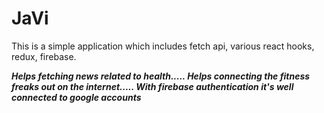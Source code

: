 # JaVi

This is a simple application which includes fetch api, various react hooks, redux, firebase.

***Helps fetching news related to health.....
Helps connecting the fitness freaks out on the internet.....
With firebase authentication it's well connected to google accounts***
